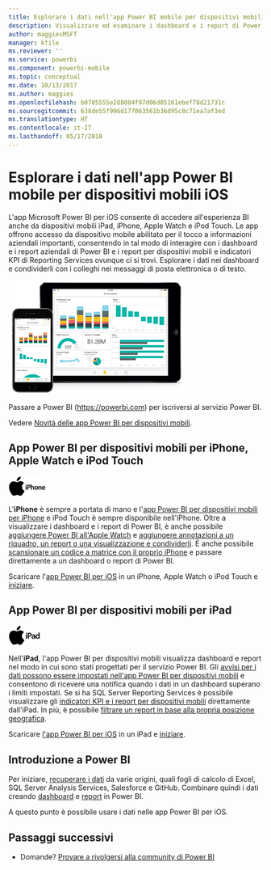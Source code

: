 ```yaml
---
title: Esplorare i dati nell'app Power BI mobile per dispositivi mobili iOS
description: Visualizzare ed esaminare i dashboard e i report di Power BI e i report per dispositivi mobili e indicatori KPI di Reporting Services su iPad, iPhone, Apple Watch e iPod Touch.
author: maggiesMSFT
manager: kfile
ms.reviewer: ''
ms.service: powerbi
ms.component: powerbi-mobile
ms.topic: conceptual
ms.date: 10/13/2017
ms.author: maggies
ms.openlocfilehash: b0785555e288084f97d06d05161ebef78d21731c
ms.sourcegitcommit: 638de55f996d177063561b36d95c8c71ea7af3ed
ms.translationtype: HT
ms.contentlocale: it-IT
ms.lasthandoff: 05/17/2018
---
```

# <a name="explore-your-data-on-the-power-bi-mobile-app-for-ios-devices"></a>Esplorare i dati nell'app Power BI mobile per dispositivi mobili iOS
L'app Microsoft Power BI per iOS consente di accedere all'esperienza BI anche da dispositivi mobili iPad, iPhone, Apple Watch e iPod Touch. Le app offrono accesso da dispositivo mobile abilitato per il tocco a informazioni aziendali importanti, consentendo in tal modo di interagire con i dashboard e i report aziendali di Power BI e i report per dispositivi mobili e indicatori KPI di Reporting Services ovunque ci si trovi. Esplorare i dati nei dashboard e condividerli con i colleghi nei messaggi di posta elettronica o di testo.

![iPhone e iPad](media/mobile-ios-ipad-iphone-apps/pbi_ipad_iphonedevices.png)

Passare a Power BI (https://powerbi.com) per iscriversi al servizio Power BI.

Vedere [Novità delle app Power BI per dispositivi mobili](mobile-whats-new-in-the-mobile-apps.md).

## <a name="power-bi-mobile-app-for-iphone-apple-watch-and-ipod-touch"></a>App Power BI per dispositivi mobili per iPhone, Apple Watch e iPod Touch
![Logo iPhone](media/mobile-ios-ipad-iphone-apps/iphone-logo-40-px.png)

L'**iPhone** è sempre a portata di mano e l'[app Power BI per dispositivi mobili per iPhone](mobile-ipad-app-get-started.md) e iPod Touch è sempre disponibile nell'iPhone. Oltre a visualizzare i dashboard e i report di Power BI, è anche possibile [aggiungere Power BI all'Apple Watch](mobile-apple-watch.md) e [aggiungere annotazioni a un riquadro, un report o una visualizzazione e condividerli](mobile-annotate-and-share-a-tile-from-the-mobile-apps.md). È anche possibile [scansionare un codice a matrice con il proprio iPhone](mobile-apps-qr-code.md) e passare direttamente a un dashboard o report di Power BI.

Scaricare l'[app Power BI per iOS](http://go.microsoft.com/fwlink/?LinkId=522062) in un iPhone, Apple Watch o iPod Touch e [iniziare](mobile-iphone-app-get-started.md).

## <a name="power-bi-mobile-app-for-ipad"></a>App Power BI per dispositivi mobili per iPad
![Logo iPad](media/mobile-ios-ipad-iphone-apps/ipad-logo-40-px.png)

Nell'**iPad**, l'app Power BI per dispositivi mobili visualizza dashboard e report nel modo in cui sono stati progettati per il servizio Power BI. Gli [avvisi per i dati possono essere impostati nell'app Power BI per dispositivi mobili](mobile-set-data-alerts-in-the-mobile-apps.md) e consentono di ricevere una notifica quando i dati in un dashboard superano i limiti impostati. Se si ha SQL Server Reporting Services è possibile visualizzare gli [indicatori KPI e i report per dispositivi mobili](mobile-app-ssrs-kpis-mobile-on-premises-reports.md) direttamente dall'iPad. In più, è possibile [filtrare un report in base alla propria posizione geografica](mobile-apps-geographic-filtering.md).  

Scaricare [l'app Power BI per iOS](http://go.microsoft.com/fwlink/?LinkId=522062) in un iPad e [iniziare](mobile-ipad-app-get-started.md).

## <a name="get-started-with-power-bi"></a>Introduzione a Power BI
Per iniziare, [recuperare i dati](service-get-data.md) da varie origini, quali fogli di calcolo di Excel, SQL Server Analysis Services, Salesforce e GitHub. Combinare quindi i dati creando [dashboard](service-dashboards.md) e [report](service-reports.md) in Power BI.

A questo punto è possibile usare i dati nelle app Power BI per iOS.

## <a name="next-steps"></a>Passaggi successivi
* Domande? [Provare a rivolgersi alla community di Power BI](http://community.powerbi.com/)

